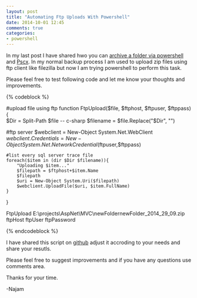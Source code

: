 ```yaml
---
layout: post
title: "Automating Ftp Uploads With Powershell"
date: 2014-10-01 12:45
comments: true
categories: 
- powershell
---
```



In my last post I have shared hwo you can [archive a folder via powershell](http://blog.najamsikander.com/blog/2014/10/01/archive-folders-with-powershell/) and [Pscx](https://pscx.codeplex.com/). In my normal backup process I am used to upload zip files using ftp client like filezilla but now I am trying powershell to perform this task. 

Please feel free to test following code and let me know your thoughts and improvements.


{% codeblock %}

#upload file using ftp
function FtpUpload($file, $ftphost, $ftpuser, $ftppass){   
   $Dir = Split-Path $file -- c-sharp 
   $filename = $file.Replace("$Dir\", "")

   #ftp server 
   $webclient = New-Object System.Net.WebClient 
   $webclient.Credentials = New-Object System.Net.NetworkCredential($ftpuser,$ftppass) 
    
    #list every sql server trace file 
    foreach($item in (dir $Dir $filename)){ 
        "Uploading $item..." 
        $filepath = $ftphost+$item.Name
        $filepath
        $uri = New-Object System.Uri($filepath)         
        $webclient.UploadFile($uri, $item.FullName) 
    } 
}

FtpUpload E:\projects\AspNet\MVC\newFoldernewFolder_2014_29_09.zip ftpHost ftpUser ftpPassword

{% endcodeblock %}

I have shared this script on [github](https://github.com/najamsk/powershellRepo) adjust it accroding to your needs and share your resutls. 

Please feel free to suggest improvements and if you have any questions use comments area.

Thanks for your time. 

-Najam